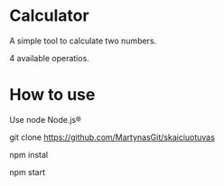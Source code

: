 # Calculator

A simple tool to calculate two numbers. 

4 available operatios.

# How to use

Use node Node.js®

git clone https://github.com/MartynasGit/skaiciuotuvas

npm instal

npm start